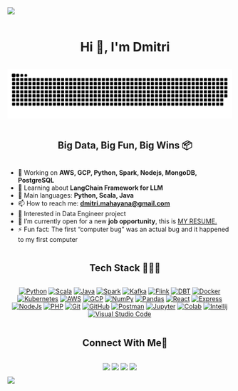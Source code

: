 <!--horizontal divider(gradiant)-->
<img src="https://user-images.githubusercontent.com/73097560/115834477-dbab4500-a447-11eb-908a-139a6edaec5c.gif">

<!--h1 without bottom border-->
<div id="user-content-toc">
  <ul align="center">
    <summary><h1 style="display: inline-block">Hi 👋, I'm Dmitri</h1></summary>
  </ul>
</div>


<!--- snake -->
<div align="center">
  <img  src="https://github.com/1999AZZAR/1999AZZAR/blob/main/resources/img/grid-snake.svg"
       alt="snake" /></a>
</div>


<!--h2 without bottom border-->
<div id="user-content-toc">
  <ul align="center">
    <summary><h2 style="display: inline-block">Big Data, Big Fun, Big Wins 📦</h2></summary>
  </ul>
</div>

- 🔭 Working on **AWS, GCP, Python, Spark, Nodejs, MongoDB, PostgreSQL**
- 🌱 Learning about **LangChain Framework for LLM**
- 💬 Main languages: **Python, Scala, Java**
- 📫 How to reach me: **dmitri.mahayana@gmail.com**
- 🚩 Interested in Data Engineer project
- 🤔 I’m currently open for a new <b>job opportunity</b>, this is <a href="https://drive.google.com/file/d/1RhpZEJHCn8lm4ElmtC8WJGwmyDuldR7O/view" target="_blank">MY RESUME.</a>
- ⚡ Fun fact: The first “computer bug” was an actual bug and it happened to my first computer

<!--h1 without bottom border-->
<div id="user-content-toc">
  <ul align="center">
    <summary><h2 style="display: inline-block">Tech Stack 👨🏻‍💻</h2></summary>
  </ul>
</div>
<!--tech stack icons-->
<p align="center">
    <a href="https://github.com/dmitrimahayana"><img alt="Python" src="https://img.shields.io/badge/Python-14354C?style=for-the-badge&logo=python&logoColor=white"></a>
   	<a href="https://github.com/dmitrimahayana"><img alt="Scala" src="https://img.shields.io/badge/Scala-DC322F?style=for-the-badge&logo=scala&logoColor=white"></a>
   	<a href="https://github.com/dmitrimahayana"><img alt="Java" src="https://img.shields.io/badge/Java-ED8B00?style=for-the-badge&logo=openjdk&logoColor=white"></a>
    <a href="https://github.com/dmitrimahayana"><img alt="Spark" src="https://img.shields.io/badge/Apache_Spark-FFFFFF?style=for-the-badge&logo=apachespark&logoColor=#E35A16"></a>
    <a href="https://github.com/dmitrimahayana"><img alt="Kafka" src="https://img.shields.io/badge/Apache_Kafka-231F20?style=for-the-badge&logo=apache-kafka&logoColor=white"></a>
    <a href="https://github.com/dmitrimahayana"><img alt="Flink" src="https://img.shields.io/badge/Apache-D22128?style=for-the-badge&logo=Apache&logoColor=white"></a>
    <a href="https://github.com/dmitrimahayana"><img alt="DBT" src="https://img.shields.io/badge/dbt-FF694B?style=for-the-badge&logo=dbt&logoColor=white"></a>
    <a href="https://github.com/dmitrimahayana"><img alt="Docker" src="https://img.shields.io/badge/Docker-2CA5E0?style=for-the-badge&logo=docker&logoColor=white"></a>
    <a href="https://github.com/dmitrimahayana"><img alt="Kubernetes" src="https://img.shields.io/badge/kubernetes-326ce5.svg?&style=for-the-badge&logo=kubernetes&logoColor=white"></a>
    <a href="https://github.com/dmitrimahayana"><img alt="AWS" src="https://img.shields.io/badge/Amazon_AWS-FF9900?style=for-the-badge&logo=amazonaws&logoColor=white"></a>
    <a href="https://github.com/dmitrimahayana"><img alt="GCP" src="https://img.shields.io/badge/Google_Cloud-4285F4?style=for-the-badge&logo=google-cloud&logoColor=white"></a>
    <a href="https://github.com/dmitrimahayana"><img alt="NumPy" src="https://img.shields.io/badge/Numpy-777BB4?style=for-the-badge&logo=numpy&logoColor=white"></a>
    <a href="https://github.com/dmitrimahayana"><img alt="Pandas" src="https://img.shields.io/badge/Pandas-2C2D72?style=for-the-badge&logo=pandas&logoColor=white"></a>
    <a href="https://github.com/dmitrimahayana"><img alt="React" src="https://img.shields.io/badge/React-20232A?style=for-the-badge&logo=react&logoColor=white"></a>
    <a href="https://github.com/dmitrimahayana"><img alt="Express" src="https://img.shields.io/badge/Express%20js-000000?style=for-the-badge&logo=express&logoColor=white"></a>
    <a href="https://github.com/dmitrimahayana"><img alt="NodeJs" src="https://img.shields.io/badge/Node%20js-339933?style=for-the-badge&logo=nodedotjs&logoColor=white"></a>
    <a href="https://github.com/dmitrimahayana"><img alt="PHP" src="https://img.shields.io/badge/PHP-777BB4?style=for-the-badge&logo=php&logoColor=white"></a>
    <a href="https://github.com/dmitrimahayana"><img alt="Git" src="https://img.shields.io/badge/GIT-E44C30?style=for-the-badge&logo=git&logoColor=white"></a>
    <a href="https://github.com/dmitrimahayana"><img alt="GitHub" src="https://img.shields.io/badge/GitHub-100000?style=for-the-badge&logo=github&logoColor=white"></a>
    <a href="https://github.com/dmitrimahayana"><img alt="Postman" src="https://img.shields.io/badge/Postman-FF6C37?style=for-the-badge&logo=Postman&logoColor=white"></a>
    <a href="https://github.com/dmitrimahayana"><img alt="Jupyter" src="https://img.shields.io/badge/Jupyter-F37626.svg?&style=for-the-badge&logo=Jupyter&logoColor=white"></a>
    <a href="https://github.com/dmitrimahayana"><img alt="Colab" src="https://img.shields.io/badge/Colab-F9AB00?style=for-the-badge&logo=googlecolab&color=52525"></a>
    <a href="https://github.com/dmitrimahayana"><img alt="Intellij" src="https://img.shields.io/badge/IntelliJ_IDEA-000000.svg?style=for-the-badge&logo=intellij-idea&logoColor=white"></a>
    <a href="https://github.com/dmitrimahayana"><img alt="Visual Studio Code" src="https://img.shields.io/badge/VSCode-0078D4?style=for-the-badge&logo=visual%20studio%20code&logoColor=white"></a>
</p>

<!-- Connect with me -->
<!--h2 without bottom border-->
<div id="user-content-toc">
  <ul align="center">
    <summary><h2 style="display: inline-block">Connect With Me🤝</h2></summary>
  </ul>
</div>
<!--icons and links-->
<p align="center">
<a href="dmitri.mahayana@gmail.com/" target="blank"><img align="center" src="https://img.shields.io/badge/Gmail-D14836?style=for-the-badge&logo=gmail&logoColor=white" /></a>
<a href="https://www.linkedin.com/in/dmitri-yanno-mahayana-922639b8/" target="blank"><img align="center" src="https://img.shields.io/badge/LinkedIn-0077B5?style=for-the-badge&logo=linkedin&logoColor=white" /></a> 
<a href="https://github.com/dmitrimahayana" target="blank"><img align="center" src="https://img.shields.io/badge/GitHub-100000?style=for-the-badge&logo=github&logoColor=white" /></a>
<a href="https://www.instagram.com/dmitri_ym/" target="blank"><img align="center" src="https://img.shields.io/badge/Instagram-E4405F?style=for-the-badge&logo=instagram&logoColor=white" /></a>
</p>

<!--horizontal divider(gradiant)-->
<img src="https://user-images.githubusercontent.com/73097560/115834477-dbab4500-a447-11eb-908a-139a6edaec5c.gif">
